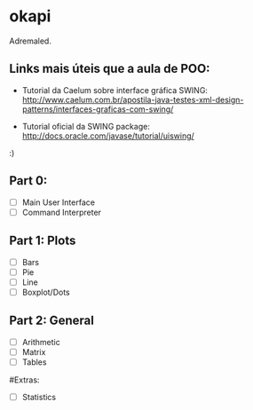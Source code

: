 # okapi
Adremaled.

## Links mais úteis que a aula de POO:
- Tutorial da Caelum sobre interface gráfica SWING:
http://www.caelum.com.br/apostila-java-testes-xml-design-patterns/interfaces-graficas-com-swing/

- Tutorial oficial da SWING package:
http://docs.oracle.com/javase/tutorial/uiswing/

:)

## Part 0:
- [ ] Main User Interface
- [ ] Command Interpreter

## Part 1: Plots
- [ ] Bars
- [ ] Pie
- [ ] Line
- [ ] Boxplot/Dots

## Part 2: General
- [ ] Arithmetic
- [ ] Matrix
- [ ] Tables

#Extras:
- [ ] Statistics